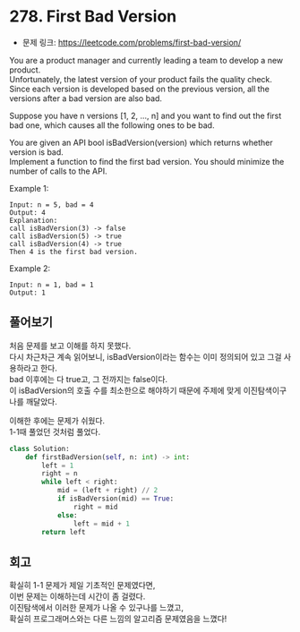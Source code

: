 # 278. First Bad Version

- 문제 링크: https://leetcode.com/problems/first-bad-version/

You are a product manager and currently leading a team to develop a new product.  
Unfortunately, the latest version of your product fails the quality check.  
Since each version is developed based on the previous version, all the versions after a bad version are also bad.  

Suppose you have n versions [1, 2, ..., n] and you want to find out the first bad one, which causes all the following ones to be bad.  

You are given an API bool isBadVersion(version) which returns whether version is bad.  
Implement a function to find the first bad version. You should minimize the number of calls to the API.  

 

Example 1:
```
Input: n = 5, bad = 4
Output: 4
Explanation:
call isBadVersion(3) -> false
call isBadVersion(5) -> true
call isBadVersion(4) -> true
Then 4 is the first bad version.
```

Example 2:

```
Input: n = 1, bad = 1
Output: 1
``` 


## 풀어보기 

처음 문제를 보고 이해를 하지 못했다.  
다시 차근차근 계속 읽어보니, isBadVersion이라는 함수는 이미 정의되어 있고 그걸 사용하라고 한다.  
bad 이후에는 다 true고, 그 전까지는 false이다.  
이 isBadVersion의 호출 수를 최소한으로 해야하기 때문에 주제에 맞게 이진탐색이구나를 깨달았다.  
  
이해한 후에는 문제가 쉬웠다.  
1-1때 풀었던 것처럼 풀었다.

```python
class Solution:
    def firstBadVersion(self, n: int) -> int:
        left = 1
        right = n
        while left < right:
            mid = (left + right) // 2
            if isBadVersion(mid) == True:
                right = mid
            else:
                left = mid + 1
        return left
```

## 회고

확실히 1-1 문제가 제일 기초적인 문제였다면,  
이번 문제는 이해하는데 시간이 좀 걸렸다.  
이진탐색에서 이러한 문제가 나올 수 있구나를 느꼈고,  
확실히 프로그래머스와는 다른 느낌의 알고리즘 문제였음을 느꼈다!


